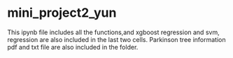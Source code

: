 # mini_project2_yun
This ipynb file includes all the functions,and xgboost regression and svm, regression are also included in the last two cells.
Parkinson tree information pdf and txt file are also included in the folder.